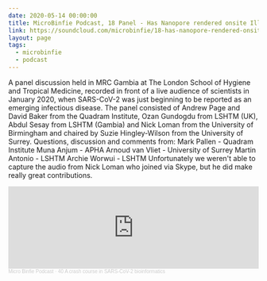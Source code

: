 ```yaml
---
date: 2020-05-14 00:00:00
title: MicroBinfie Podcast, 18 Panel - Has Nanopore rendered onsite Illumina obsolete?
link: https://soundcloud.com/microbinfie/18-has-nanopore-rendered-onsite-illumina-obsolete
layout: page
tags:
  - microbinfie
  - podcast
---
```

A panel discussion held in MRC Gambia at The London School of Hygiene
and Tropical Medicine, recorded in front of a live audience of
scientists in January 2020, when SARS-CoV-2 was just beginning to be
reported as an emerging infectious disease.  The panel consisted of
Andrew Page and David Baker from the Quadram Institute, Ozan Gundogdu
from LSHTM (UK), Abdul Sesay from LSHTM (Gambia) and Nick Loman from
the University of Birmingham and chaired by Suzie Hingley-Wilson from
the University of Surrey.  Questions, discussion and comments from:
Mark Pallen - Quadram Institute Muna Anjum - APHA Arnoud van Vliet -
University of Surrey Martin Antonio - LSHTM Archie Worwui - LSHTM
Unfortunately we weren't able to capture the audio from Nick Loman who
joined via Skype, but he did make really great contributions.

<iframe width="100%" height="166" scrolling="no" frameborder="no" allow="autoplay" src="https://w.soundcloud.com/player/?url=https%3A//api.soundcloud.com/tracks/746428444&color=%23ff5500&auto_play=false&hide_related=false&show_comments=true&show_user=true&show_reposts=false&show_teaser=false"></iframe><div style="font-size: 10px; color: #cccccc;line-break: anywhere;word-break: normal;overflow: hidden;white-space: nowrap;text-overflow: ellipsis; font-family: Interstate,Lucida Grande,Lucida Sans Unicode,Lucida Sans,Garuda,Verdana,Tahoma,sans-serif;font-weight: 100;"><a href="https://soundcloud.com/microbinfie" title="Micro Binfie Podcast" target="_blank" style="color: #cccccc; text-decoration: none;">Micro Binfie Podcast</a> · <a href="https://soundcloud.com/microbinfie/40-a-crash-course-in-sars-cov-2-bioinformatics" title="18 Panel - Has Nanopore rendered onsite Illumina obsolete?" target="_blank" style="color: #cccccc; text-decoration: none;">40 A crash course in SARS-CoV-2 bioinformatics</a></div>
